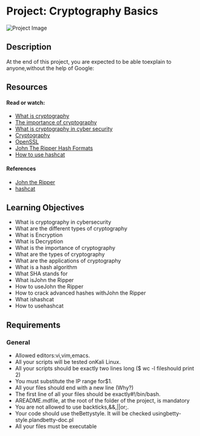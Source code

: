# Project: Cryptography Basics

![Project Image](https://hbtn-gallery.s3.eu-central-1.amazonaws.com/8PQPHB4TJA5CWR97.png)

## Description



At the end of this project, you are expected to be able toexplain to anyone,without the help of Google:

## Resources

#### Read or watch:

* [What is cryptography](/rltoken/k9yYDtlUU7AjRQI8HJq7wQ)
* [The importance of cryptography](/rltoken/5jss8MOFz_zEqD44QqXTNg)
* [What is cryptography in cyber security](/rltoken/HRj8MhuOksib-4gyqKbcGw)
* [Cryptography](/rltoken/YFlLqUCXlZASsxkMH-SuHw)
* [OpenSSL](/rltoken/DLwcrfBMRL4EIdiLr0B_gA)
* [John The Ripper Hash Formats](/rltoken/v6_kxNz0d4Y0dTQlN-40UQ)
* [How to use hashcat](/rltoken/9hmqmxQs_C3SMAPph6vjUQ)

#### References

* [John the Ripper](/rltoken/tOaOl322_vXnq5zLMhDQvA)
* [hashcat](/rltoken/PETfFwBUifZ12fdvT-WA1A)


## Learning Objectives

* What is cryptography in cybersecurity
* What are the different types of cryptography
* What is Encryption
* What is Decryption
* What is the importance of cryptography
* What are the types of cryptography
* What are the applications of cryptography
* What is a hash algorithm
* What SHA stands for
* What isJohn the Ripper
* How to useJohn the Ripper
* How to crack advanced hashes withJohn the Ripper
* What ishashcat
* How to usehashcat


## Requirements

### General

* Allowed editors:vi,vim,emacs.
* All your scripts will be tested onKali Linux.
* All your scripts should be exactly two lines long ($ wc -l fileshould print 2)
* You must substitute the IP range for$1.
* All your files should end with a new line (Why?)
* The first line of all your files should be exactly#!/bin/bash.
* AREADME.mdfile, at the root of the folder of the project, is mandatory
* You are not allowed to use backticks,&&,||or;.
* Your code should use theBettystyle. It will be checked usingbetty-style.plandbetty-doc.pl
* All your files must be executable


